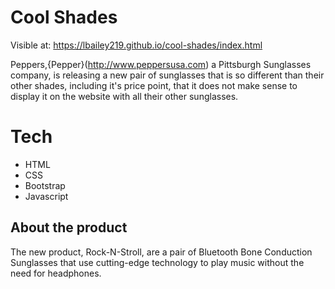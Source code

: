 # Cool Shades

Visible at: https://lbailey219.github.io/cool-shades/index.html

Peppers,{Pepper}(http://www.peppersusa.com) a Pittsburgh Sunglasses company, is releasing a new pair of sunglasses that is so different than their other shades, including it's price point, that it does not make sense to display it on the website with all their other sunglasses.

# Tech
- HTML
- CSS
- Bootstrap
- Javascript


## About the product
The new product, Rock-N-Stroll, are a pair of Bluetooth Bone Conduction Sunglasses that use cutting-edge technology to play music without the need for headphones.
